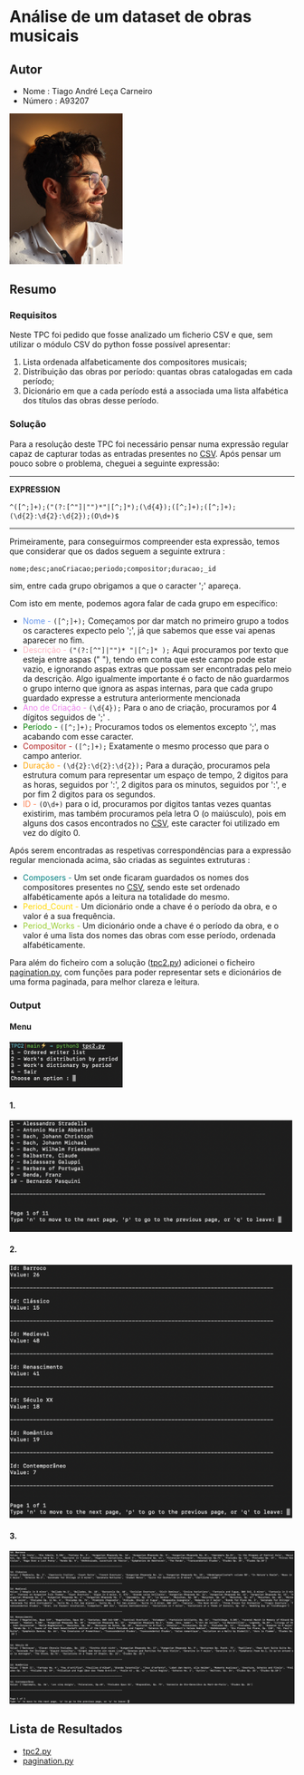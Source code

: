 # Análise de um dataset de obras musicais 

## Autor
- Nome : Tiago André Leça Carneiro
- Número : A93207

<img src = "../media/722ff411-84c8-44a3-b34d-b639022e9b0e.jpg" alt = "eu" style="text-align = center;" width = "200">

## Resumo
### Requisitos

Neste TPC foi pedido que fosse analizado um ficherio CSV e que, sem utilizar o módulo CSV do python fosse possível apresentar:

1. Lista ordenada alfabeticamente dos compositores musicais;
2. Distribuição das obras por período: quantas obras catalogadas em cada período;
3. Dicionário em que a cada período está a associada uma lista alfabética dos títulos das obras
desse período.

### Solução

Para a resolução deste TPC foi necessário pensar numa expressão regular capaz de capturar todas as entradas presentes no [CSV](obras.csv). Após pensar um pouco sobre o problema, cheguei a seguinte expressão:

---
**EXPRESSION**

<!---
^<span id="name" style="color:cornflowerblue">([^;]+);</span><span id="description" style="color:lightpink">("(?:[^"]|"")* "|[^;]* );</span><span id="creationyear" style="color:violet">(\d{4});</span><span id="period" style="color:green">([^;]+);</span><span id="composer" style="color:firebrick">([^;]+);</span><span id="duration" style="color:orange">(\d{2}:\d{2}:\d{2});</span><span id="id" style="color:coral">(O\d+)</span>$
-->

```
^([^;]+);("(?:[^"]|"")*"|[^;]*);(\d{4});([^;]+);([^;]+);(\d{2}:\d{2}:\d{2});(O\d+)$
```

---

Primeiramente, para conseguirmos compreender esta expressão, temos que considerar que os dados seguem a seguinte extrura :
```
nome;desc;anoCriacao;periodo;compositor;duracao;_id
```
sim, entre cada grupo obrigamos a que o caracter ';' apareça.

Com isto em mente, podemos agora falar de cada grupo em específico:

- <span id="name" style="color:cornflowerblue">Nome - </span> ```([^;]+);``` Começamos por dar match no primeiro grupo a todos os caracteres expecto pelo ';', já que sabemos que esse vai apenas aparecer no fim.
- <span id="description" style="color:lightpink">Descrição - </span> ```("(?:[^"]|"")* "|[^;]* );``` Aqui procuramos por texto que esteja entre aspas (" "), tendo em conta que este campo pode estar vazio, e ignorando aspas extras que possam ser encontradas pelo meio da descrição. Algo igualmente importante é o facto de não guardarmos o grupo interno que ignora as aspas internas, para que cada grupo guardado expresse a estrutura anteriormente mencionada
- <span id="creationyear" style="color:violet">Ano de Criação - </span>```(\d{4});``` Para o ano de criação, procuramos por 4 dígitos seguidos de ';' .
- <span id="period" style="color:green">Período - </span>```([^;]+);``` Procuramos todos os elementos excepto ';', mas acabando com esse caracter.
- <span id="composer" style="color:firebrick">Compositor - </span>```([^;]+);``` Exatamente o mesmo processo que para o campo anterior.
- <span id="duration" style="color:orange">Duração - </span> ```(\d{2}:\d{2}:\d{2});``` Para a duração, procuramos pela estrutura comum para representar um espaço de tempo, 2 digitos para as horas, seguidos por ':', 2 digitos para os minutos, seguidos por ':', e por fim 2 digitos para os segundos.
- <span id="id" style="color:coral">ID - </span>```(O\d+)``` para o id, procuramos por digitos tantas vezes quantas existirim, mas também procuramos pela letra O (o maiúsculo), pois em alguns dos casos encontrados no [CSV](obras.csv), este caracter foi utilizado em vez do dígito 0.

Após serem encontradas as respetivas correspondências para a expressão regular mencionada acima, são criadas as seguintes extruturas :

- <span style="color:teal">Composers - </span>Um set onde ficaram guardados os nomes dos compositores presentes no [CSV](obras.csv), sendo este set ordenado alfabéticamente após a leitura na totalidade do mesmo.
- <span style="color:gold">Period_Count - </span> Um dicionário onde a chave é o período da obra, e o valor é a sua frequência.
- <span style="color:yellowgreen">Period_Works - </span> Um dicionário onde a chave é o período da obra, e o valor é uma lista dos nomes das obras com esse período, ordenada alfabéticamente.

Para além do ficheiro com a solução ([tpc2.py](tpc2.py)) adicionei o ficheiro [pagination.py](pagination.py), com funções para poder representar sets e dicionários de uma forma paginada, para melhor clareza e leitura.

### Output
#### Menu
<img src = "image-1.png" alt = "eu" style="text-align = center;" width = "200">

#### 1.

<img src = "image.png" alt = "eu" style="text-align = center;" width = "500">

#### 2.

<img src = "image-2.png" alt = "eu" style="text-align = center;" width = "500">

#### 3.
![alt text](image-3.png)
## Lista de Resultados

- [tpc2.py](tpc2.py)
- [pagination.py](pagination.py)
